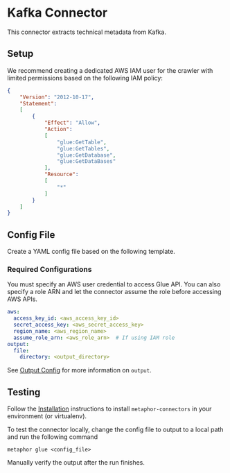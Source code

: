 # Kafka Connector

This connector extracts technical metadata from Kafka.

## Setup

We recommend creating a dedicated AWS IAM user for the crawler with limited permissions based on the following IAM policy:

``` json
{
    "Version": "2012-10-17",
    "Statement":
    [
        {
            "Effect": "Allow",
            "Action":
            [
                "glue:GetTable",
                "glue:GetTables",
                "glue:GetDatabase",
                "glue:GetDataBases"
            ],
            "Resource":
            [
                "*"
            ]
        }
    ]
}
```

## Config File

Create a YAML config file based on the following template.

### Required Configurations

You must specify an AWS user credential to access Glue API. You can also specify a role ARN and let the connector assume the role before accessing AWS APIs.

```yaml
aws:
  access_key_id: <aws_access_key_id>
  secret_access_key: <aws_secret_access_key>
  region_name: <aws_region_name>
  assume_role_arn: <aws_role_arn>  # If using IAM role
output:
  file:
    directory: <output_directory>
```

See [Output Config](../common/docs/output.md) for more information on `output`.

## Testing

Follow the [Installation](../../README.md) instructions to install `metaphor-connectors` in your environment (or virtualenv).

To test the connector locally, change the config file to output to a local path and run the following command

```shell
metaphor glue <config_file>
```

Manually verify the output after the run finishes.
